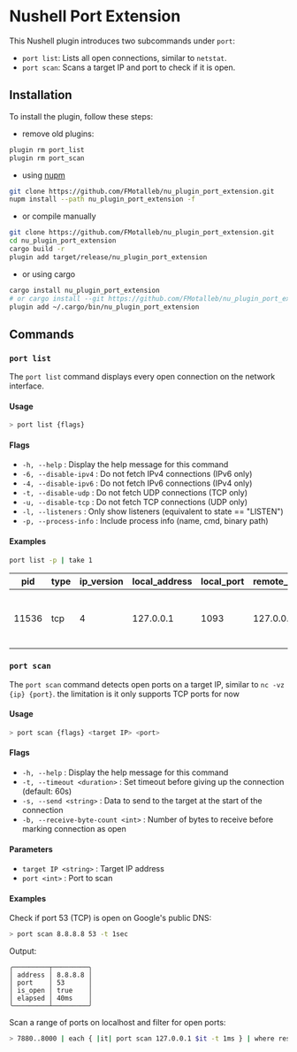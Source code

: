 # Nushell Port Extension

This Nushell plugin introduces two subcommands under `port`:

- `port list`: Lists all open connections, similar to `netstat`.
- `port scan`: Scans a target IP and port to check if it is open.

## Installation

To install the plugin, follow these steps:
- remove old plugins:
```bash
plugin rm port_list
plugin rm port_scan
```

- using [nupm](https://github.com/nushell/nupm)

```bash
git clone https://github.com/FMotalleb/nu_plugin_port_extension.git
nupm install --path nu_plugin_port_extension -f
```

- or compile manually

```bash
git clone https://github.com/FMotalleb/nu_plugin_port_extension.git
cd nu_plugin_port_extension
cargo build -r
plugin add target/release/nu_plugin_port_extension
```

- or using cargo

```bash
cargo install nu_plugin_port_extension
# or cargo install --git https://github.com/FMotalleb/nu_plugin_port_extension.git (sometimes I am unable to update my package due to sanctions)
plugin add ~/.cargo/bin/nu_plugin_port_extension
```

## Commands

### `port list`

The `port list` command displays every open connection on the network interface.

#### Usage

```sh
> port list {flags}
```

#### Flags

- `-h, --help`                 : Display the help message for this command
- `-6, --disable-ipv4`         : Do not fetch IPv4 connections (IPv6 only)
- `-4, --disable-ipv6`         : Do not fetch IPv6 connections (IPv4 only)
- `-t, --disable-udp`          : Do not fetch UDP connections (TCP only)
- `-u, --disable-tcp`          : Do not fetch TCP connections (UDP only)
- `-l, --listeners`            : Only show listeners (equivalent to state == "LISTEN")
- `-p, --process-info`         : Include process info (name, cmd, binary path)

#### Examples
```bash
port list -p | take 1
```

|pid|type|ip_version|local_address|local_port|remote_address|remote_port|state|process_name|cmd|exe_path|process_status|process_user|process_group|process_effective_user|process_effective_group|process_environments|
|-|-|-|-|-|-|-|-|-|-|-|-|-|-|-|-|-|
|11536|tcp|4|127.0.0.1|1093|127.0.0.1|1108|ESTABLISHED|steam.exe|[C:\Program Files (x86)\Steam\steam.exe, -silent]|C:\Program Files (x86)\Steam\steam.exe|Runnable|S-1-5-21-1866364434-2240987276-2714941485-1001||||[]|



### `port scan`

The `port scan` command detects open ports on a target IP, similar to `nc -vz {ip} {port}`.
the limitation is it only supports TCP ports for now

#### Usage

```sh
> port scan {flags} <target IP> <port>
```

#### Flags

- `-h, --help`                : Display the help message for this command
- `-t, --timeout <duration>`  : Set timeout before giving up the connection (default: 60s)
- `-s, --send <string>`       : Data to send to the target at the start of the connection
- `-b, --receive-byte-count <int>` : Number of bytes to receive before marking connection as open

#### Parameters

- `target IP <string>` : Target IP address
- `port <int>`         : Port to scan

#### Examples

Check if port 53 (TCP) is open on Google's public DNS:

```sh
> port scan 8.8.8.8 53 -t 1sec
```

Output:

```
╭─────────┬─────────╮
│ address │ 8.8.8.8 │
│ port    │ 53      │
│ is_open │ true    │
│ elapsed │ 40ms    │
╰─────────┴─────────╯
```

Scan a range of ports on localhost and filter for open ports:

```sh
> 7880..8000 | each { |it| port scan 127.0.0.1 $it -t 1ms } | where result == Open
```
